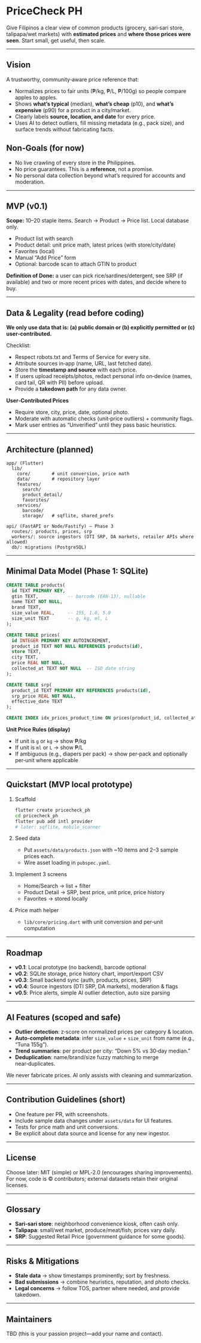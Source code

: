 # PriceCheck PH

Give Filipinos a clear view of common products (grocery, sari‑sari store, talipapa/wet markets) with **estimated prices** and **where those prices were seen**. Start small, get useful, then scale.

---

## Vision

A trustworthy, community‑aware price reference that:

* Normalizes prices to fair units (₱/kg, ₱/L, ₱/100g) so people compare apples to apples.
* Shows **what’s typical** (median), **what’s cheap** (p10), and **what’s expensive** (p90) for a product in a city/market.
* Clearly labels **source, location, and date** for every price.
* Uses AI to detect outliers, fill missing metadata (e.g., pack size), and surface trends without fabricating facts.

## Non‑Goals (for now)

* No live crawling of every store in the Philippines.
* No price guarantees. This is a **reference**, not a promise.
* No personal data collection beyond what’s required for accounts and moderation.

---

## MVP (v0.1)

**Scope:** 10–20 staple items. Search → Product → Price list. Local database only.

* Product list with search
* Product detail: unit price math, latest prices (with store/city/date)
* Favorites (local)
* Manual “Add Price” form
* Optional: barcode scan to attach GTIN to product

**Definition of Done:** a user can pick rice/sardines/detergent, see SRP (if available) and two or more recent prices with dates, and decide where to buy.

---

## Data & Legality (read before coding)

**We only use data that is: (a) public domain or (b) explicitly permitted or (c) user‑contributed.**

Checklist:

* Respect robots.txt and Terms of Service for every site.
* Attribute sources in‑app (name, URL, last fetched date).
* Store the **timestamp and source** with each price.
* If users upload receipts/photos, redact personal info on‑device (names, card tail, QR with PII) before upload.
* Provide a **takedown path** for any data owner.

**User‑Contributed Prices**

* Require store, city, price, date, optional photo.
* Moderate with automatic checks (unit‑price outliers) + community flags.
* Mark user entries as “Unverified” until they pass basic heuristics.

---

## Architecture (planned)

```
app/ (Flutter)
  lib/
    core/        # unit conversion, price math
    data/        # repository layer
    features/
      search/
      product_detail/
      favorites/
    services/
      barcode/
      storage/   # sqflite, shared_prefs

api/ (FastAPI or Node/Fastify) – Phase 3
  routes/: products, prices, srp
  workers/: source ingestors (DTI SRP, DA markets, retailer APIs where allowed)
  db/: migrations (PostgreSQL)
```

---

## Minimal Data Model (Phase 1: SQLite)

```sql
CREATE TABLE products(
  id TEXT PRIMARY KEY,
  gtin TEXT,           -- barcode (EAN-13), nullable
  name TEXT NOT NULL,
  brand TEXT,
  size_value REAL,     -- 155, 1.0, 5.0
  size_unit TEXT       -- g, kg, ml, L
);

CREATE TABLE prices(
  id INTEGER PRIMARY KEY AUTOINCREMENT,
  product_id TEXT NOT NULL REFERENCES products(id),
  store TEXT,
  city TEXT,
  price REAL NOT NULL,
  collected_at TEXT NOT NULL  -- ISO date string
);

CREATE TABLE srp(
  product_id TEXT PRIMARY KEY REFERENCES products(id),
  srp_price REAL NOT NULL,
  effective_date TEXT
);

CREATE INDEX idx_prices_product_time ON prices(product_id, collected_at DESC);
```

**Unit Price Rules (display)**

* If unit is `g` or `kg` → show ₱/kg
* If unit is `ml` or `L` → show ₱/L
* If ambiguous (e.g., diapers per pack) → show per‑pack and optionally per‑unit where applicable

---

## Quickstart (MVP local prototype)

1. Scaffold

   ```bash
   flutter create pricecheck_ph
   cd pricecheck_ph
   flutter pub add intl provider
   # later: sqflite, mobile_scanner
   ```
2. Seed data

   * Put `assets/data/products.json` with \~10 items and 2–3 sample prices each.
   * Wire asset loading in `pubspec.yaml`.
3. Implement 3 screens

   * Home/Search → list + filter
   * Product Detail → SRP, best price, unit price, price history
   * Favorites → stored locally
4. Price math helper

   * `lib/core/pricing.dart` with unit conversion and per‑unit computation

---

## Roadmap

* **v0.1**: Local prototype (no backend), barcode optional
* **v0.2**: SQLite storage, price history chart, import/export CSV
* **v0.3**: Small backend sync (auth, products, prices, SRP)
* **v0.4**: Source ingestors (DTI SRP, DA markets), moderation & flags
* **v0.5**: Price alerts, simple AI outlier detection, auto size parsing

---

## AI Features (scoped and safe)

* **Outlier detection**: z‑score on normalized prices per category & location.
* **Auto‑complete metadata**: infer `size_value` + `size_unit` from name (e.g., “Tuna 155g”).
* **Trend summaries**: per product per city: “Down 5% vs 30‑day median.”
* **Deduplication**: name/brand/size fuzzy matching to merge near‑duplicates.

We never fabricate prices. AI only assists with cleaning and summarization.

---

## Contribution Guidelines (short)

* One feature per PR, with screenshots.
* Include sample data changes under `assets/data` for UI features.
* Tests for price math and unit conversions.
* Be explicit about data source and license for any new ingestor.

---

## License

Choose later: MIT (simple) or MPL‑2.0 (encourages sharing improvements). For now, code is © contributors; external datasets retain their original licenses.

---

## Glossary

* **Sari‑sari store**: neighborhood convenience kiosk, often cash only.
* **Talipapa**: small/wet market, produce/meat/fish; prices vary daily.
* **SRP**: Suggested Retail Price (government guidance for some goods).

---

## Risks & Mitigations

* **Stale data** → show timestamps prominently; sort by freshness.
* **Bad submissions** → combine heuristics, reputation, and photo checks.
* **Legal concerns** → follow TOS, partner where needed, and provide takedown.

---

## Maintainers

TBD (this is your passion project—add your name and contact).
